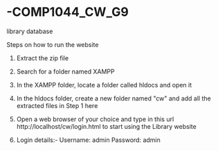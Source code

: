# -COMP1044_CW_G9
library database 

Steps on how to run the website

1. Extract the zip file

2. Search for a folder named XAMPP

3. In the XAMPP folder, locate a folder called hldocs and open it

4. In the hldocs folder, create a new folder named "cw" and add all the extracted files in Step 1 here

5. Open a web browser of your choice and type in this url http://localhost/cw/login.html to start using the Library website

6. Login details:-
   Username: admin
   Password: admin
